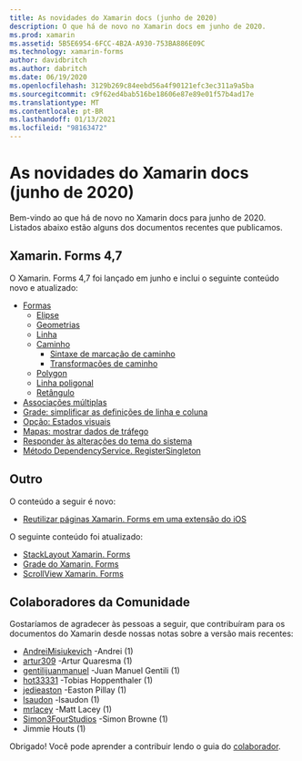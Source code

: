 ```yaml
---
title: As novidades do Xamarin docs (junho de 2020)
description: O que há de novo no Xamarin docs em junho de 2020.
ms.prod: xamarin
ms.assetid: 5B5E6954-6FCC-4B2A-A930-753BA886E09C
ms.technology: xamarin-forms
author: davidbritch
ms.author: dabritch
ms.date: 06/19/2020
ms.openlocfilehash: 3129b269c84eebd56a4f90121efc3ec311a9a5ba
ms.sourcegitcommit: c9f62ed4bab516be18606e87e89e01f57b4ad17e
ms.translationtype: MT
ms.contentlocale: pt-BR
ms.lasthandoff: 01/13/2021
ms.locfileid: "98163472"
---
```

# <a name="xamarin-docs-whats-new-june-2020"></a>As novidades do Xamarin docs (junho de 2020)

Bem-vindo ao que há de novo no Xamarin docs para junho de 2020. Listados abaixo estão alguns dos documentos recentes que publicamos.

## <a name="xamarinforms-47"></a>Xamarin. Forms 4,7

O Xamarin. Forms 4,7 foi lançado em junho e inclui o seguinte conteúdo novo e atualizado:

- [Formas](~/xamarin-forms/user-interface/shapes/index.md)
  - [Elipse](~/xamarin-forms/user-interface/shapes/ellipse.md)
  - [Geometrias](~/xamarin-forms/user-interface/shapes/geometries.md)
  - [Linha](~/xamarin-forms/user-interface/shapes/line.md)
  - [Caminho](~/xamarin-forms/user-interface/shapes/path.md)
    - [Sintaxe de marcação de caminho](~/xamarin-forms/user-interface/shapes/path-markup-syntax.md)
    - [Transformações de caminho](~/xamarin-forms/user-interface/shapes/path-transforms.md)
  - [Polygon](~/xamarin-forms/user-interface/shapes/polygon.md)
  - [Linha poligonal](~/xamarin-forms/user-interface/shapes/polyline.md)
  - [Retângulo](~/xamarin-forms/user-interface/shapes/rectangle.md)  
- [Associações múltiplas](~/xamarin-forms/app-fundamentals/data-binding/multibinding.md)
- [Grade: simplificar as definições de linha e coluna](~/xamarin-forms/user-interface/layouts/grid.md#simplify-row-and-column-definitions)
- [Opção: Estados visuais](~/xamarin-forms/user-interface/switch.md#switch-visual-states)
- [Mapas: mostrar dados de tráfego](~/xamarin-forms/user-interface/map/map.md#show-traffic-data)
- [Responder às alterações do tema do sistema](~/xamarin-forms/user-interface/theming/system-theme-changes.md)
- [Método DependencyService. RegisterSingleton](~/xamarin-forms/app-fundamentals/dependency-service/registration-and-resolution.md#registration-by-method)

## <a name="other"></a>Outro

O conteúdo a seguir é novo:

- [Reutilizar páginas Xamarin. Forms em uma extensão do iOS](~/ios/platform/extensions-with-xamarinforms.md)

O seguinte conteúdo foi atualizado:

- [StackLayout Xamarin. Forms](~/xamarin-forms/user-interface/layouts/stacklayout.md)
- [Grade do Xamarin. Forms](~/xamarin-forms/user-interface/layouts/grid.md)
- [ScrollView Xamarin. Forms](~/xamarin-forms/user-interface/layouts/scrollview.md)

## <a name="community-contributors"></a>Colaboradores da Comunidade

Gostaríamos de agradecer às pessoas a seguir, que contribuíram para os documentos do Xamarin desde nossas notas sobre a versão mais recentes:

- [AndreiMisiukevich](https://github.com/AndreiMisiukevich) -Andrei (1)
- [artur309](https://github.com/artur309) -Artur Quaresma (1)
- [gentilijuanmanuel](https://github.com/gentilijuanmanuel) -Juan Manuel Gentili (1)
- [hot33331](https://github.com/hot33331) -Tobias Hoppenthaler (1)
- [jedieaston](https://github.com/jedieaston) -Easton Pillay (1)
- [lsaudon](https://github.com/lsaudon) -lsaudon (1)
- [mrlacey](https://github.com/mrlacey) -Matt Lacey (1)
- [Simon3FourStudios](https://github.com/Simon3FourStudios) -Simon Browne (1)
- [](https://github.com/theyo) Jimmie Houts (1)

Obrigado! Você pode aprender a contribuir lendo o guia do [colaborador](https://github.com/MicrosoftDocs/xamarin-docs/blob/live/CONTRIBUTING.md).
